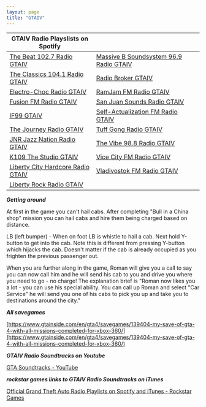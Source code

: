 ```yaml
---
layout: page
title: "GTAIV"
---
```


| GTAIV Radio Playslists on Spotify |  |
|---|---|
| [The Beat 102.7 Radio GTAIV](https://open.spotify.com/playlist/1NpeX7SdfLdPmQSrO1baKJ) | [Massive B Soundsystem 96.9 Radio GTAIV](https://open.spotify.com/playlist/0s26q54k4iBpCjPrl4Dp5C) |
| [The Classics 104.1 Radio GTAIV](https://open.spotify.com/playlist/2FaorU2d9x75IHcDI0a5GF) | [Radio Broker GTAIV](https://open.spotify.com/playlist/0E8j9Bx0biVKLh9vdSXvYM) |
| [Electro-Choc Radio GTAIV](https://open.spotify.com/playlist/5bX3iDnZUbuISHicKjdkxO) | [RamJam FM Radio GTAIV](https://open.spotify.com/playlist/2CwnWq3cVtYpOmi9lVUiQH) |
| [Fusion FM Radio GTAIV](https://open.spotify.com/playlist/6X9LVacOdhPhNnPz695IQq) | [San Juan Sounds Radio GTAIV](https://open.spotify.com/playlist/1llfqQ0cKK2ybwgSVuAS4h) |
| [IF99 GTAIV](https://open.spotify.com/playlist/3Q77Xwal91t4Tf322PNSFu) | [Self-Actualization FM Radio GTAIV](https://open.spotify.com/playlist/3wdn0MMGJz99in7mXkdh8G) |
| [The Journey Radio GTAIV](https://open.spotify.com/playlist/00yNAfYcug6WWphfNL9UyE) | [Tuff Gong Radio GTAIV](https://open.spotify.com/playlist/0cIUxOwBxLRIHOB3jO1Otb) |
| [JNR Jazz Nation Radio GTAIV](https://open.spotify.com/playlist/2aPWcJXrXqG5mMxPFjZqpZ) | [The Vibe 98.8 Radio GTAIV](https://open.spotify.com/playlist/4Fg9S20VVaVjOM1iTuqoEh) |
| [K109 The Studio GTAIV](https://open.spotify.com/playlist/479scD9v0SUVK2EpyXpVYF) | [Vice City FM Radio GTAIV](https://open.spotify.com/playlist/5BLnAx7QmU6UKmTLmQLJx4) |
| [Liberty City Hardcore Radio GTAIV](https://open.spotify.com/playlist/7j5tAMUPNuhRFDcP1iClui) | [Vladivostok FM Radio GTAIV](https://open.spotify.com/playlist/0qXgySHbOxwHlvqX48cfuv) |
| [Liberty Rock Radio GTAIV](https://open.spotify.com/playlist/7fPsKKi3wguO9qD6LzCdjC) |  |

***Getting around***


At first in the game you can't hail cabs.  After completing "Bull in a China shop" mission you can hail cabs and hire them being charged based on distance.

LB (left bumper) - When on foot LB is whistle to hail a cab.  Next hold Y-button to get into the cab. Note this is different from pressing Y-button which hijacks the cab.  Doesn't matter if the cab is already occupied as you frighten the previous passenger out.

When you are further along in the game, Roman will give you a call to say you can now call him and he will send his cab to you and drive you where you need to go - no charge!   The explanation brief is "Roman now likes you a lot - you can use his special ability. You can call up Roman and select "Car Service" he will send you one of his cabs to pick you up and take you to destinations around the city."

***All savegames***

[https://www.gtainside.com/en/gta4/savegames/139404-my-save-of-gta-4-with-all-missions-completed-for-xbox-360/](https://www.gtainside.com/en/gta4/savegames/139404-my-save-of-gta-4-with-all-missions-completed-for-xbox-360/)

***GTAIV Radio Soundtracks on Youtube***

[GTA Soundtracks - YouTube](https://www.youtube.com/c/GTASoundtracks)

***rockstar games links to GTAIV Radio Soundtracks on iTunes***

[Official Grand Theft Auto Radio Playlists on Spotify and iTunes - Rockstar Games](https://www.rockstargames.com/newswire/article/k49a58878o99ak/official-grand-theft-auto-radio-playlists-on-spotify-and-itunes.html)



